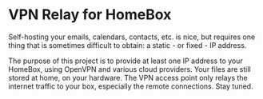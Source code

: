 # VPN Relay for HomeBox

Self-hosting your emails, calendars, contacts, etc. is nice, but requires one thing that is sometimes difficult to
obtain: a static - or fixed - IP address.

The purpose of this project is to provide at least one IP address to your HomeBox, using OpenVPN and various cloud
providers. Your files are still stored at home, on your hardware. The VPN access point only relays the internet
traffic to your box, especially the remote connections. Stay tuned.
